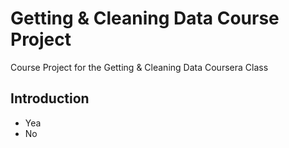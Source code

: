# Getting & Cleaning Data Course Project
Course Project for the Getting &amp; Cleaning Data Coursera Class

## Introduction
* Yea
* No
